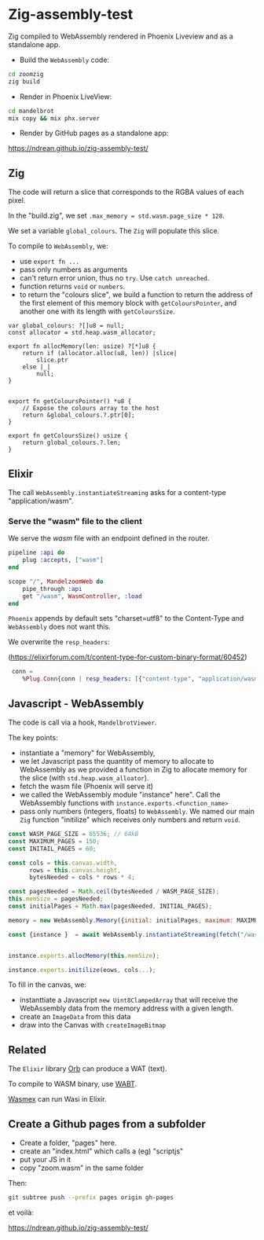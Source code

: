 # Zig-assembly-test
Zig compiled to WebAssembly rendered in Phoenix Liveview and as a standalone app.

- Build the `WebAssembly` code:

```sh
cd zoomzig
zig build
```

- Render in Phoenix LiveView:

```sh
cd mandelbrot
mix copy && mix phx.server
```

- Render by GitHub pages as a standalone app:

<https://ndrean.github.io/zig-assembly-test/>

## Zig

The code will return a slice that corresponds to the RGBA values of each pixel.

In the "build.zig", we set `.max_memory = std.wasm.page_size * 128`. 

We set a variable `global_colours`. The `Zig`  will populate this slice.

To compile to `WebAssembly`, we:
- use `export fn ...`
- pass only numbers as arguments
- can't return error union, thus no `try`. Use `catch unreached`.
- function returns `void` or `numbers`.
- to return the "colours slice", we build a function to return the address of the first element of this memory block with `getColoursPointer`, and another one with its length with `getColoursSize`.

```wasm
var global_colours: ?[]u8 = null;
const allocator = std.heap.wasm_allocator;

export fn allocMemory(len: usize) ?[*]u8 {
    return if (allocator.alloc(u8, len)) |slice|
        slice.ptr
    else |_|
        null;
}


export fn getColoursPointer() *u8 {
    // Expose the colours array to the host
    return &global_colours.?.ptr[0];
}

export fn getColoursSize() usize {
    return global_colours.?.len;
}
```

## Elixir

The call `WebAssembly.instantiateStreaming` asks for a content-type "application/wasm".

### Serve the "wasm" file to the client

We serve the _wasm_ file with an endpoint defined in the router.

```elixir
pipeline :api do
    plug :accepts, ["wasm"]
end

scope "/", MandelzoomWeb do
    pipe_through :api
    get "/wasm", WasmController, :load
end
```

`Phoenix` appends by default sets "charset=utf8" to the Content-Type and `WebAssembly` does not want this.

We overwrite the `resp_headers`:

(<https://elixirforum.com/t/content-type-for-custom-binary-format/60452>)

```elixir
 conn = 
    %Plug.Conn{conn | resp_headers: [{"content-type", "application/wasm"} | conn.resp_headers]}
```

## Javascript - WebAssembly

The code is call via a hook, `MandelbrotViewer`.

The key points:
- instantiate a "memory" for WebAssembly,
- we let Javascript pass the quantity of memory to allocate to WebAssembly as we provided a function in Zig to allocate memory for the slice (with `std.heap.wasm_alloator`).
- fetch the wasm file (Phoenix will serve it)
- we called the WebAssembly module "instance" here". Call the WebAssembly functions with `instance.exports.<function_name>`
- pass only numbers (integers, floats) to `WebAssembly`. We named our main `Zig` function "initilize" which receives only numbers and return `void`. 

```js
const WASM_PAGE_SIZE = 65536; // 64kB
const MAXIMUM_PAGES = 150;
const INITAIL_PAGES = 60;

const cols = this.canvas.width,
      rows = this.canvas.height,
      bytesNeeded = cols * rows * 4;

const pagesNeeded = Math.ceil(bytesNeeded / WASM_PAGE_SIZE);
this.memSize = pagesNeeded;
const initialPages = Math.max(pagesNeeded, INITIAL_PAGES);

memory = new WebAssembly.Memory({initial: initialPages, maximum: MAXIMUM_PAGES});

const {instance }  = await WebAssembly.instantiateStreaming(fetch("/wasm"), { env: {memory}});


instance.exports.allocMemory(this.memSize);

instance.exports.initilize(eows, cols...);
```

To fill in the canvas, we:
- instanttiate a Javascript `new Uint8ClampedArray` that will receive the WebAssembly data from the memory  address with a given length.
- create an `ImageData` from this data
- draw into the Canvas with `createImageBitmap`


## Related

The `Elixir` library [Orb](https://useorb.dev/) can produce a WAT (text).

To compile to WASM binary, use [WABT](https://github.com/WebAssembly/wabt).

[Wasmex](https://github.com/tessi/wasmex) can run Wasi in Elixir.

## Create a Github pages from a subfolder

- Create a folder, "pages" here.
- create an "index.html" which calls a (eg) "scriptjs"
- put your JS in it
- copy "zoom.wasm" in the same folder

Then: 

```sh
git subtree push --prefix pages origin gh-pages
```

et voilà:

<https://ndrean.github.io/zig-assembly-test/>
